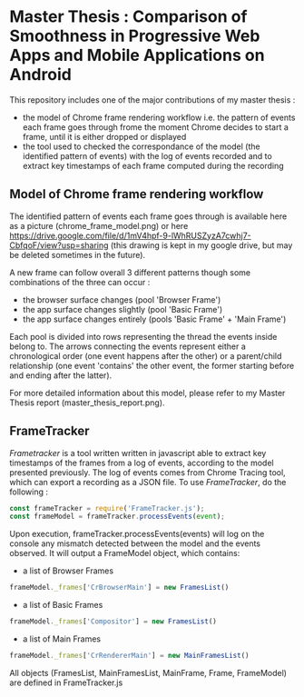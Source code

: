 # Master Thesis : Comparison of Smoothness in Progressive Web Apps and Mobile Applications on Android

This repository includes one of the major contributions of my master thesis : 
* the model of Chrome frame rendering workflow i.e. the pattern of events each frame goes through frome the moment Chrome decides to start a frame, until it is either dropped or displayed
* the tool used to checked the correspondance of the model (the identified pattern of events) with the log of events recorded and to extract key timestamps of each frame computed during the recording

## Model of Chrome frame rendering workflow

The identified pattern of events each frame goes through is available here as a picture (chrome_frame_model.png) or here https://drive.google.com/file/d/1mV4hpf-9-lWhRUSZyzA7cwhj7-CbfqoF/view?usp=sharing (this drawing is kept in my google drive, but may be deleted sometimes in the future).

A new frame can follow overall 3 different patterns though some combinations of the three can occur : 
* the browser surface changes (pool 'Browser Frame')
* the app surface changes slightly (pool 'Basic Frame')
* the app surface changes entirely (pools 'Basic Frame' + 'Main Frame')

Each pool is divided into rows representing the thread the events inside belong to. The arrows connecting the events represent either a chronological order (one event happens after the other) or a parent/child relationship (one event 'contains' the other event, the former starting before and ending after the latter).

For more detailed information about this model, please refer to my Master Thesis report (master_thesis_report.png).

## FrameTracker

*Frametracker* is a tool written written in javascript able to extract key timestamps of the frames from a log of events, according to the model presented previously. The log of events comes from Chrome Tracing tool, which can export a recording as a JSON file.
To use *FrameTracker*, do the following :

```javascript
const frameTracker = require('FrameTracker.js');
const frameModel = frameTracker.processEvents(event);
```

Upon execution, frameTracker.processEvents(events) will log on the console any mismatch detected between the model and the events observed. It will output a FrameModel object, which contains:
* a list of Browser Frames
```javascript
frameModel._frames['CrBrowserMain'] = new FramesList()
```
* a list of Basic Frames
```javascript
frameModel._frames['Compositor'] = new FramesList()
```
* a list of Main Frames
```javascript
frameModel._frames['CrRendererMain'] = new MainFramesList()
```

All objects (FramesList, MainFramesList, MainFrame, Frame, FrameModel) are defined in FrameTracker.js


